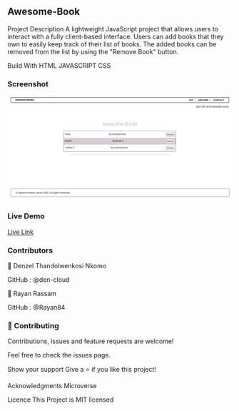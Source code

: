 ## Awesome-Book

Project Description
A lightweight JavaScript project that allows users to interact with a fully client-based interface. Users can add books that they own to easily keep track of their list of books. The added books can be removed from the list by using the "Remove Book" button.

Build With
HTML
JAVASCRIPT
CSS

### Screenshot
![Image of Yaktocat](images/screenshot.png)

### Live Demo
[Live Link](https://rayan84.github.io/awesome-books/)


### Contributors
👤 Denzel Thandolwenkosi Nkomo

GitHub : @den-cloud

👤 Rayan Rassam

GitHub : @Rayan84

### 🤝 Contributing
Contributions, issues and feature requests are welcome!

Feel free to check the issues page.

Show your support
Give a ⭐️ if you like this project!

Acknowledgments
Microverse

Licence
This Project is MIT licensed